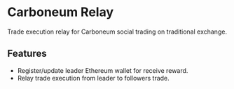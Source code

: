 # Carboneum Relay
Trade execution relay for Carboneum social trading on traditional exchange.
## Features
 - Register/update leader Ethereum wallet for receive reward. 
 - Relay trade execution from leader to followers trade.
